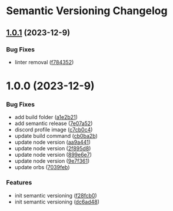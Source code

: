 # Semantic Versioning Changelog

## [1.0.1](https://github.com/coinbrix/CustomAuth/compare/v1.0.0...v1.0.1) (2023-12-9)


### Bug Fixes

* linter removal ([f784352](https://github.com/coinbrix/CustomAuth/commit/f784352405c3b4aac63cf3f6b905c674ce9ff28d))

# 1.0.0 (2023-12-9)


### Bug Fixes

* add build folder ([a1e2b21](https://github.com/coinbrix/CustomAuth/commit/a1e2b21e6d7f6768c63c9c4810aa2fa06d278bae))
* add semantic release ([7e07a52](https://github.com/coinbrix/CustomAuth/commit/7e07a52c9c31b0f70b5619faaaca8591411bbfa6))
* discord profile image ([c7cb0c4](https://github.com/coinbrix/CustomAuth/commit/c7cb0c41ac149d5ad9fc7ab008b705b57f2b42fb))
* update build command ([cb0ba2b](https://github.com/coinbrix/CustomAuth/commit/cb0ba2b341edcb394c8ae3df44befaccdfad82a3))
* update node version ([aa9a441](https://github.com/coinbrix/CustomAuth/commit/aa9a4419f0598868afcfecb6d5d672a0714f65df))
* update node version ([2f895d8](https://github.com/coinbrix/CustomAuth/commit/2f895d8908a8d80cf61bcd1a5a201f36f53e47ac))
* update node version ([899e6e7](https://github.com/coinbrix/CustomAuth/commit/899e6e71a011ff9d5f4089935b93f1f0e6cff289))
* update node version ([9e7f361](https://github.com/coinbrix/CustomAuth/commit/9e7f3614fe7524a358cfe085d9ab0cc7fbca934c))
* update orbs ([7039feb](https://github.com/coinbrix/CustomAuth/commit/7039feb8f23b083baa0950b0faec6e7f236f5046))


### Features

* init semantic versioning ([f28fcb0](https://github.com/coinbrix/CustomAuth/commit/f28fcb0e0776450503f15256ff101b9540ef32d2))
* init semantic versioning ([dc6ad48](https://github.com/coinbrix/CustomAuth/commit/dc6ad48d3cf2b3ebd976d3bb649c77dfad27330d))
